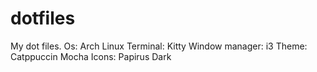 # dotfiles
My dot files.
Os: Arch Linux
Terminal: Kitty
Window manager: i3
Theme: Catppuccin Mocha
Icons: Papirus Dark
